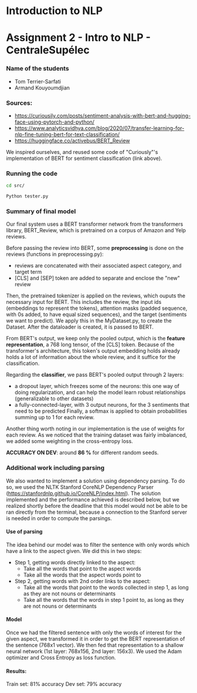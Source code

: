 # Introduction to NLP 
# Assignment  2 - Intro to NLP - CentraleSupélec


### Name of the students
- Tom Terrier-Sarfati
- Armand Kouyoumdjian

### Sources: 
- https://curiousily.com/posts/sentiment-analysis-with-bert-and-hugging-face-using-pytorch-and-python/
- https://www.analyticsvidhya.com/blog/2020/07/transfer-learning-for-nlp-fine-tuning-bert-for-text-classification/
- https://huggingface.co/activebus/BERT_Review

We inspired ourselves, and reused some code of "Curiously"'s implementation of BERT for sentiment classification (link above).

### Running the code
```bash
cd src/

Python tester.py
```

### Summary of final model

Our final system uses a BERT transformer network from the transformers library, BERT_Review, which is pretrained on a corpus of Amazon and Yelp reviews.

Before passing the review into BERT, some **preprocessing** is done on the reviews (functions in preprocessing.py): 
- reviews are concatenated with their associated aspect category, and target term 
-  [CLS] and [SEP] token are added to separate and enclose the "new" review

Then, the pretrained tokenizer is applied on the reviews, which ouputs the necessary input for BERT.
This includes the review, the input ids (embeddings to represent the tokens), attention masks (padded sequence, with 0s added, to have equal sized sequences), and the target (sentiments we want to predict).
We apply this in the MyDataset.py, to create the Dataset. After the dataloader is created, it is passed to BERT. 

From BERT's output, we keep only the pooled output, which is the **feature representation**, a 768 long tensor, of the [CLS] token. Because of the transformer's architecture, this token's output embedding holds already holds a lot of information about the whole review, and it suffice for the classification. 

Regarding the **classifier**, we pass BERT's pooled output through 2 layers:
- a dropout layer, which freezes some of the neurons: this one way of doing regularization, and can help the model learn robust relationships (generalizable to other datasets)
- a fully-connected-layer, with 3 output neurons, for the 3 sentiments that need to be predicted
Finally, a softmax is applied to obtain probabilities summing up to 1 for each review. 

Another thing worth noting in our implementation is the use of weights for each review. As we noticed that the training dataset was fairly imbalanced, we added some weighting in the cross-entropy loss. 

**ACCURACY ON DEV**: around **86 %** for different random seeds. 

### Additional work including parsing

We also wanted to implement a solution using dependency parsing. To do so, we used the NLTK Stanford CoreNLP Dependency Parser (https://stanfordnlp.github.io/CoreNLP/index.html). The solution implemented and the performance achieved is described below, but we realized shortly before the deadline that this model would not be able to be ran directly from the terminal, because a connection to the Stanford server is needed in order to compute the parsings. 

#### Use of parsing
The idea behind our model was to filter the sentence with only words which have a link to the aspect given. We did this in two steps:
- Step 1, getting words directly linked to the aspect: 
	* Take all the words that point to the aspect words
	* Take all the words that the aspect words point to 
- Step 2, getting words with 2nd order links to the aspect: 
	* Take all the words that point to the words collected in step 1, as long as they 	are not nouns or determinants
	* Take all the words that the words in step 1 point to, as long as they are not 	nouns or determinants

#### Model
Once we had the filtered sentence with only the words of interest for the given aspect, we transformed it in order to get the BERT representation of the sentence (768x1 vector). We then fed that representation to a shallow neural network (1st layer: 768x156, 2nd layer: 156x3). We used the Adam optimizer and Cross Entropy as loss function.

#### Results:
Train set: 81% accuracy
Dev set: 79% accuracy
